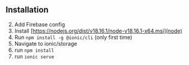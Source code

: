 ## Installation

2. Add Firebase config
3. Install  [https://nodejs.org/dist/v18.16.1/node-v18.16.1-x64.msi](node)
4. Run `npm install -g @ionic/cli`  (only first time)
5. Navigate to ionic/storage 
6. run `npm install`
7. run `ionic serve`
